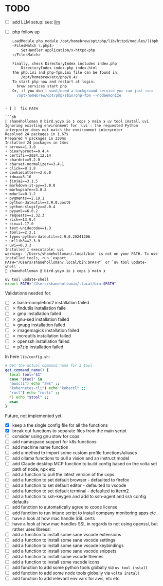 # TODO

- [ ]  add LLM setup: see: [llm](./../.ideas/llm-setup.txt)

- [ ]  php follow up

    ```sh To enable PHP in Apache add the following to httpd.conf and restart Apache:
    LoadModule php_module /opt/homebrew/opt/php/lib/httpd/modules/libphp.so
    <FilesMatch \.php$>
        SetHandler application/x-httpd-php
    </FilesMatch>

    Finally, check DirectoryIndex includes index.php
        DirectoryIndex index.php index.html
    The php.ini and php-fpm.ini file can be found in:
        /opt/homebrew/etc/php/8.4/
    To start php now and restart at login:
      brew services start php
    Or, if you don't want/need a background service you can just run:
      /opt/homebrew/opt/php/sbin/php-fpm --nodaemonize
  ```

- [ ]  fix PATH

  ```sh
   shaneholloman @ bird.yoyo.io ❯ cops ❯ main ❯ uv tool install uvi
  Ignoring existing environment for `uvi`: the requested Python interpreter does not match the environment interpreter
  Resolved 24 packages in 1.67s
  Prepared 4 packages in 330ms
  Installed 24 packages in 24ms
  + arrow==1.3.0
  + binaryornot==0.4.4
  + certifi==2024.12.14
  + chardet==5.2.0
  + charset-normalizer==3.4.1
  + click==8.1.8
  + cookiecutter==2.6.0
  + idna==3.10
  + jinja2==3.1.5
  + markdown-it-py==3.0.0
  + markupsafe==3.0.2
  + mdurl==0.1.2
  + pygments==2.19.1
  + python-dateutil==2.9.0.post0
  + python-slugify==8.0.4
  + pyyaml==6.0.2
  + requests==2.32.3
  + rich==13.9.4
  + six==1.17.0
  + text-unidecode==1.3
  + tomli==2.2.1
  + types-python-dateutil==2.9.0.20241206
  + urllib3==2.3.0
  + uvi==0.3.3
  Installed 1 executable: uvi
  warning: `/Users/shaneholloman/.local/bin` is not on your PATH. To use installed tools, run `export PATH="/Users/shaneholloman/.local/bin:$PATH"` or `uv tool update-shell`.
   shaneholloman @ bird.yoyo.io ❯ cops ❯ main ❯
  ```

  ```sh
  uv tool update-shell
  export PATH="/Users/shaneholloman/.local/bin:$PATH"
  ```

Validations needed for:

- [ ] ✗ bash-completion2 installation failed
- [ ] ✗ findutils installation faile
- [ ] ✗ gmp installation failed
- [ ] ✗ gnu-sed installation failed
- [ ] ✗ gnupg installation failed
- [ ] ✗ imagemagick installation failed
- [ ] ✗ moreutils installation failed
- [ ] ✗ openssh installation failed
- [ ] ✗ p7zip installation failed

In here `lib/config.sh`:

```sh
# Get the actual command name for a tool
get_command_name() {
  local tool="$1"
  case "$tool" in
  "awscli") echo "aws" ;;
  "kubernetes-cli") echo "kubectl" ;;
  "rust") echo "rustc" ;;
  *) echo "$tool" ;;
  esac
}
```

Future, not implemented yet.

- [x] keep a the single config file for all the functions
- [x] break out functions to separate files from the main script
- [ ] consider using gnu stow for cops
- [ ] add namespace support for k8s functions
- [ ] add machine name function
- [ ] add a method to import some custom profile functions/aliases
- [ ] add ollama functions to pull a vision and an instruct model
- [ ] add Claude desktop MCP function to build config based on the volta set path of node, npx etc
- [ ] add a function to pull the latest version of the cops
- [ ] add a function to set default browser - defaulted to firefox
- [ ] add a function to set default editor - defaulted to vscode
- [ ] add a function to set default terminal - defaulted to iterm2
- [ ] add a function to ssh-keygen and add to ssh-agent and ssh config defaults
- [ ] add function to automatically agree to xcode license
- [ ] add function to run intune script to install company monitoring apps etc
- [ ] have a look at how mac handle SSL certs
- [ ] have a look at how mac handles SSL in regards to not using openssl, but rather uses libressl
- [ ] add a function to install some sane vscode extensions
- [ ] add a function to install some sane vscode settings
- [ ] add a function to install some sane vscode keybindings
- [ ] add a function to install some sane vscode snippets
- [ ] add a function to install some vscode themes
- [ ] add a function to install some vscode icons
- [ ] add function to add some python tools globally via `uv tool install`
- [ ] add function to add some node tools globally via `volta install`
- [ ] add function to add relevant env vars for aws, etc etc
